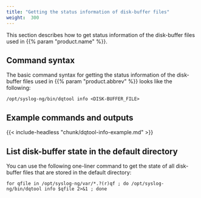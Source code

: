 ```yaml
---
title: "Getting the status information of disk-buffer files"
weight:  300
---
```

<!-- DISCLAIMER: This file is based on the syslog-ng Open Source Edition documentation https://github.com/balabit/syslog-ng-ose-guides/commit/2f4a52ee61d1ea9ad27cb4f3168b95408fddfdf2 and is used under the terms of The syslog-ng Open Source Edition Documentation License. The file has been modified by Axoflow. -->

This section describes how to get status information of the disk-buffer files used in {{% param "product.name" %}}.

## Command syntax

The basic command syntax for getting the status information of the disk-buffer files used in {{% param "product.abbrev" %}} looks like the following:

```shell
/opt/syslog-ng/bin/dqtool info <DISK-BUFFER_FILE>
```

## Example commands and outputs

{{< include-headless "chunk/dqtool-info-example.md" >}}

## List disk-buffer state in the default directory

You can use the following one-liner command to get the state of all disk-buffer files that are stored in the default directory:

```shell
for qfile in /opt/syslog-ng/var/*.?(r)qf ; do /opt/syslog-ng/bin/dqtool info $qfile 2>&1 ; done
```
